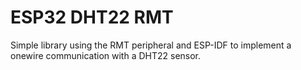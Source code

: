 # ESP32 DHT22 RMT
Simple library using the RMT peripheral and ESP-IDF to implement a onewire communication with a DHT22 sensor.



